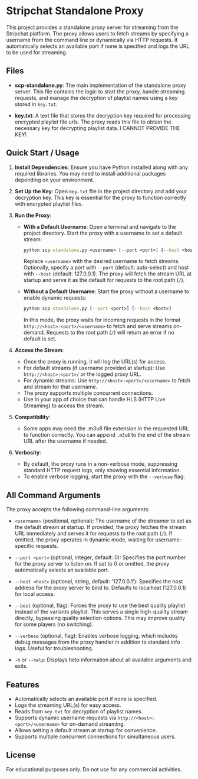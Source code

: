 # Stripchat Standalone Proxy

This project provides a standalone proxy server for streaming from the Stripchat platform. The proxy allows users to fetch streams by specifying a username from the command line or dynamically via HTTP requests. It automatically selects an available port if none is specified and logs the URL to be used for streaming.

## Files

- **scp-standalone.py**: The main implementation of the standalone proxy server. This file contains the logic to start the proxy, handle streaming requests, and manage the decryption of playlist names using a key stored in `key.txt`.

- **key.txt**: A text file that stores the decryption key required for processing encrypted playlist file urls. The proxy reads this file to obtain the necessary key for decrypting playlist data. I CANNOT PROVIDE THE KEY!

## Quick Start / Usage

1. **Install Dependencies**: Ensure you have Python installed along with any required libraries. You may need to install additional packages depending on your environment.

2. **Set Up the Key**: Open `key.txt` file in the project directory and add your decryption key. This key is essential for the proxy to function correctly with encrypted playlist files.

3. **Run the Proxy**:
   - **With a Default Username**: Open a terminal and navigate to the project directory. Start the proxy with a username to set a default stream:
  
     ```cmd
     python scp-standalone.py <username> [--port <port>] [--host <host>]
     ```

     Replace `<username>` with the desired username to fetch streams. Optionally, specify a port with `--port` (default: auto-select) and host with `--host` (default: 127.0.0.1). The proxy will fetch the stream URL at startup and serve it as the default for requests to the root path (`/`).

   - **Without a Default Username**: Start the proxy without a username to enable dynamic requests:

     ```cmd
     python scp-standalone.py [--port <port>] [--host <host>]
     ```

     In this mode, the proxy waits for incoming requests in the format `http://<host>:<port>/<username>` to fetch and serve streams on-demand. Requests to the root path (`/`) will return an error if no default is set.

4. **Access the Stream**:
   - Once the proxy is running, it will log the URL(s) for access.
   - For default streams (if username provided at startup): Use `http://<host>:<port>/` or the logged proxy URL.
   - For dynamic streams: Use `http://<host>:<port>/<username>` to fetch and stream for that username.
   - The proxy supports multiple concurrent connections.
   - Use in your app of choice that can handle HLS (HTTP Live Streaming) to access the stream.

5. **Compatibility**:
   - Some apps may need the .m3u8 file extension in the requested URL to function correctly. You can append `.m3u8` to the end of the stream URL after the username if needed.

6. **Verbosity**:
   - By default, the proxy runs in a non-verbose mode, suppressing standard HTTP request logs, only showing essential information.
   - To enable verbose logging, start the proxy with the `--verbose` flag.

## All Command Arguments

The proxy accepts the following command-line arguments:

- `<username>` (positional, optional): The username of the streamer to set as the default stream at startup. If provided, the proxy fetches the stream URL immediately and serves it for requests to the root path (`/`). If omitted, the proxy operates in dynamic mode, waiting for username-specific requests.

- `--port <port>` (optional, integer, default: 0): Specifies the port number for the proxy server to listen on. If set to 0 or omitted, the proxy automatically selects an available port.

- `--host <host>` (optional, string, default: '127.0.0.1'): Specifies the host address for the proxy server to bind to. Defaults to localhost (127.0.0.1) for local access.

- `--best` (optional, flag): Forces the proxy to use the best quality playlist instead of the variants playlist. This serves a single high-quality stream directly, bypassing quality selection options. This may improve quality for some players (no switching).

- `--verbose` (optional, flag): Enables verbose logging, which includes debug messages from the proxy handler in addition to standard info logs. Useful for troubleshooting.

- `-h` or `--help`: Displays help information about all available arguments and exits.



## Features

- Automatically selects an available port if none is specified.
- Logs the streaming URL(s) for easy access.
- Reads from `key.txt` for decryption of playlist names.
- Supports dynamic username requests via `http://<host>:<port>/<username>` for on-demand streaming.
- Allows setting a default stream at startup for convenience.
- Supports multiple concurrent connections for simultaneous users.

## License

For educational purposes only. Do not use for any commercial activities.
